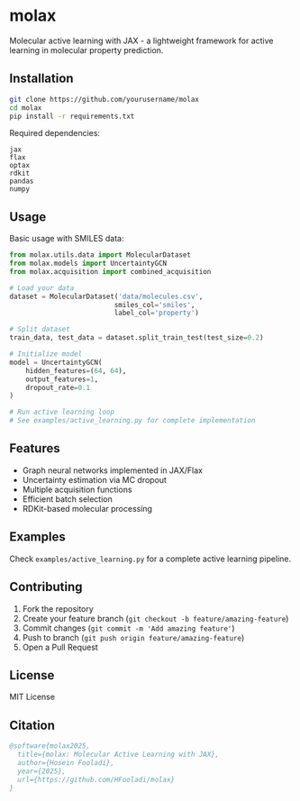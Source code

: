 # molax

Molecular active learning with JAX - a lightweight framework for active learning in molecular property prediction.

## Installation

```bash
git clone https://github.com/yourusername/molax
cd molax
pip install -r requirements.txt
```

Required dependencies:
```
jax
flax
optax
rdkit
pandas
numpy
```

## Usage

Basic usage with SMILES data:

```python
from molax.utils.data import MolecularDataset
from molax.models import UncertaintyGCN
from molax.acquisition import combined_acquisition

# Load your data
dataset = MolecularDataset('data/molecules.csv', 
                          smiles_col='smiles', 
                          label_col='property')

# Split dataset
train_data, test_data = dataset.split_train_test(test_size=0.2)

# Initialize model
model = UncertaintyGCN(
    hidden_features=(64, 64),
    output_features=1,
    dropout_rate=0.1
)

# Run active learning loop
# See examples/active_learning.py for complete implementation
```

## Features

- Graph neural networks implemented in JAX/Flax
- Uncertainty estimation via MC dropout
- Multiple acquisition functions
- Efficient batch selection
- RDKit-based molecular processing

## Examples

Check `examples/active_learning.py` for a complete active learning pipeline.

## Contributing

1. Fork the repository
2. Create your feature branch (`git checkout -b feature/amazing-feature`)
3. Commit changes (`git commit -m 'Add amazing feature'`)
4. Push to branch (`git push origin feature/amazing-feature`)
5. Open a Pull Request

## License

MIT License

## Citation

```bibtex
@software{molax2025,
  title={molax: Molecular Active Learning with JAX},
  author={Hosein Fooladi},
  year={2025},
  url={https://github.com/HFooladi/molax}
}
```